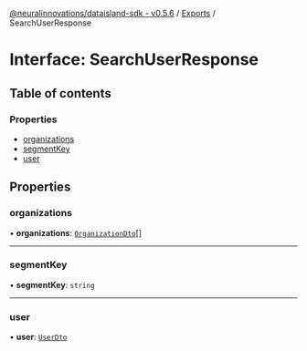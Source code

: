 [@neuralinnovations/dataisland-sdk - v0.5.6](../../README.md) / [Exports](../modules.md) / SearchUserResponse

# Interface: SearchUserResponse

## Table of contents

### Properties

- [organizations](SearchUserResponse.md#organizations)
- [segmentKey](SearchUserResponse.md#segmentkey)
- [user](SearchUserResponse.md#user)

## Properties

### organizations

• **organizations**: [`OrganizationDto`](OrganizationDto.md)[]

___

### segmentKey

• **segmentKey**: `string`

___

### user

• **user**: [`UserDto`](UserDto.md)
